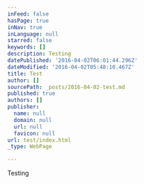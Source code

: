 ```yaml
---
inFeed: false
hasPage: true
inNav: true
inLanguage: null
starred: false
keywords: []
description: Testing
datePublished: '2016-04-02T06:01:44.296Z'
dateModified: '2016-04-02T05:48:10.467Z'
title: Test
author: []
sourcePath: _posts/2016-04-02-test.md
published: true
authors: []
publisher:
  name: null
  domain: null
  url: null
  favicon: null
url: test/index.html
_type: WebPage

---
```

Testing